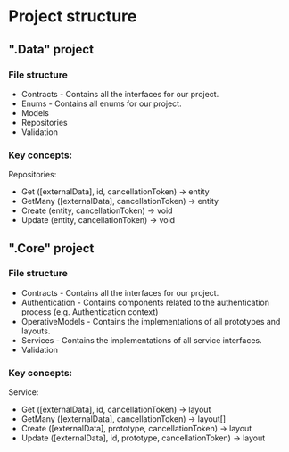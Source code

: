 # Project structure

## ".Data" project

### File structure

-   Contracts - Contains all the interfaces for our project.
-   Enums - Contains all enums for our project.
-   Models
-   Repositories
-   Validation

### Key concepts:

Repositories:

-   Get (\[externalData\], id, cancellationToken) -> entity
-   GetMany (\[externalData\], cancellationToken) -> entity
-   Create (entity, cancellationToken) -> void
-   Update (entity, cancellationToken) -> void

## ".Core" project

### File structure

-   Contracts - Contains all the interfaces for our project.
-   Authentication - Contains components related to the authentication process (e.g. Authentication context)
-   OperativeModels - Contains the implementations of all prototypes and layouts.
-   Services - Contains the implementations of all service interfaces.
-   Validation

### Key concepts:

Service:

-   Get (\[externalData\], id, cancellationToken) -> layout
-   GetMany (\[externalData\], cancellationToken) -> layout[]
-   Create (\[externalData\], prototype, cancellationToken) -> layout
-   Update (\[externalData\], id, prototype, cancellationToken) -> layout
